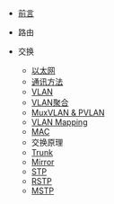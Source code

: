 * [前言](README.md)

* 路由

* 交换
  
  * [以太网](switching/ethernet.md)
  * [通讯方法](switching/communication-method.md)
  * [VLAN](switching/vlan.md)
  * [VLAN聚合](switching/vlan-aggregation.md)
  * [MuxVLAN & PVLAN](switching/mux-vlan.md)
  * [VLAN Mapping](switching/vlan-mapping.md)
  * [MAC](switching/mac.md)
  * 交换原理
  * [Trunk](switching/trunk.md)
  * [Mirror](switching/mirror.md)
  * [STP](switching/stp.md)
  * [RSTP](switching/rstp.md)
  * [MSTP](switching/mstp.md)
